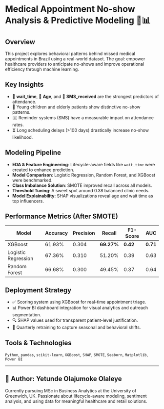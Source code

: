 # Medical Appointment No-show Analysis & Predictive Modeling 🏥📊

## Overview
This project explores behavioral patterns behind missed medical appointments in Brazil using a real-world dataset. The goal: empower healthcare providers to anticipate no-shows and improve operational efficiency through machine learning.

## Key Insights
- 📅 **wait_time**, 👶 **Age**, and 📲 **SMS_received** are the strongest predictors of attendance.
- 🚸 Young children and elderly patients show distinctive no-show patterns.
- ✉️ Reminder systems (SMS) have a measurable impact on attendance rates.
- ⏳ Long scheduling delays (>100 days) drastically increase no-show likelihood.

## Modeling Pipeline
- **EDA & Feature Engineering**: Lifecycle-aware fields like `wait_time` were created to enhance prediction.
- **Model Comparison**: Logistic Regression, Random Forest, and XGBoost were benchmarked.
- **Class Imbalance Solution**: SMOTE improved recall across all models.
- **Threshold Tuning**: A sweet spot around 0.38 balanced clinic needs.
- **Model Explainability**: SHAP visualizations reveal age and wait time as top influencers.

## Performance Metrics (After SMOTE)
| Model                  | Accuracy | Precision | Recall | F1-Score | AUC  |
|------------------------|----------|-----------|--------|----------|------|
| XGBoost                | 61.93%   | 0.304     | **69.27%** | **0.42**     | **0.71** |
| Logistic Regression    | 67.36%   | 0.310     | 51.20% | 0.39     | 0.63 |
| Random Forest          | 66.68%   | 0.300     | 49.45% | 0.37     | 0.64 |

## Deployment Strategy
- ✅ Scoring system using XGBoost for real-time appointment triage.
- 📊 Power BI dashboard integration for visual analytics and outreach segmentation.
- 🔍 SHAP values used for transparent patient-level justification.
- 📆 Quarterly retraining to capture seasonal and behavioral shifts.

## Tools & Technologies
`Python`, `pandas`, `scikit-learn`, `XGBoost`, `SHAP`, `SMOTE`, `Seaborn`, `Matplotlib`, `Power BI`

---

## 💬 Author: Yetunde Olajumoke Olaleye  
Currently pursuing MSc in Business Analytics at the University of Greenwich, UK. Passionate about lifecycle-aware modeling, sentiment analysis, and using data for meaningful healthcare and retail solutions.

